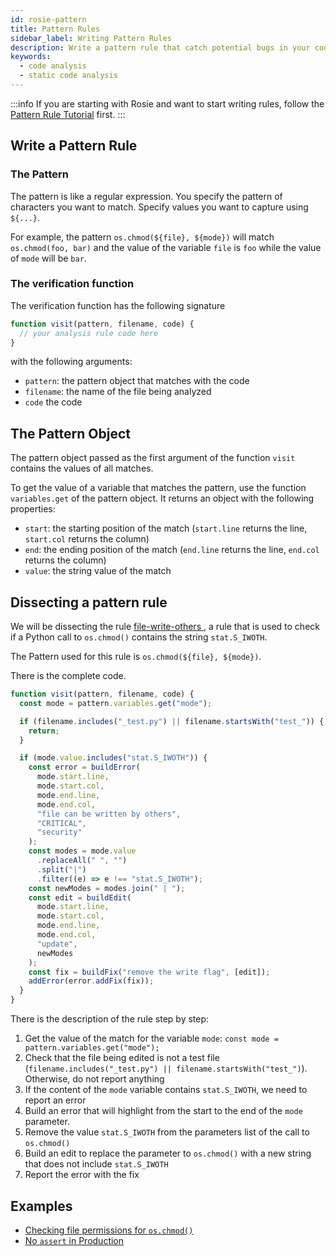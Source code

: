 ```yaml
---
id: rosie-pattern
title: Pattern Rules
sidebar_label: Writing Pattern Rules
description: Write a pattern rule that catch potential bugs in your code
keywords:
  - code analysis
  - static code analysis
---
```


:::info
If you are starting with Rosie and want to start writing rules, follow the [Pattern Rule Tutorial](/docs/rosie/tutorials/analysis-rule-tutorial-pattern) first.
:::

## Write a Pattern Rule

### The Pattern

The pattern is like a regular expression. You specify the pattern of characters
you want to match. Specify values you want to capture using `${...}`.

For example, the pattern `os.chmod(${file}, ${mode})` will match `os.chmod(foo, bar)` and the value of the variable `file` is `foo` while the value of `mode` will be `bar`.

### The verification function

The verification function has the following signature

```javascript
function visit(pattern, filename, code) {
  // your analysis rule code here
}
```

with the following arguments:

- `pattern`: the pattern object that matches with the code
- `filename`: the name of the file being analyzed
- `code` the code

## The Pattern Object

The pattern object passed as the first argument of the function
`visit` contains the values of all matches.

To get the value of a variable that matches the pattern, use the function `variables.get`
of the pattern object. It returns an object with the following properties:

- `start`: the starting position of the match (`start.line` returns the line, `start.col` returns the column)
- `end`: the ending position of the match (`end.line` returns the line, `end.col` returns the column)
- `value`: the string value of the match

## Dissecting a pattern rule

We will be dissecting the rule [file-write-others
](https://app.codiga.io/hub/ruleset/python-security/file-write-others), a rule
that is used to check if a Python call to `os.chmod()` contains the
string `stat.S_IWOTH`.

The Pattern used for this rule is `os.chmod(${file}, ${mode})`.

There is the complete code.

```javascript
function visit(pattern, filename, code) {
  const mode = pattern.variables.get("mode");

  if (filename.includes("_test.py") || filename.startsWith("test_")) {
    return;
  }

  if (mode.value.includes("stat.S_IWOTH")) {
    const error = buildError(
      mode.start.line,
      mode.start.col,
      mode.end.line,
      mode.end.col,
      "file can be written by others",
      "CRITICAL",
      "security"
    );
    const modes = mode.value
      .replaceAll(" ", "")
      .split("|")
      .filter((e) => e !== "stat.S_IWOTH");
    const newModes = modes.join(" | ");
    const edit = buildEdit(
      mode.start.line,
      mode.start.col,
      mode.end.line,
      mode.end.col,
      "update",
      newModes
    );
    const fix = buildFix("remove the write flag", [edit]);
    addError(error.addFix(fix));
  }
}
```

There is the description of the rule step by step:

1. Get the value of the match for the variable `mode`: `const mode = pattern.variables.get("mode");`
2. Check that the file being edited is not a test file (`filename.includes("_test.py") || filename.startsWith("test_")`). Otherwise, do not report anything
3. If the content of the `mode` variable contains `stat.S_IWOTH`, we need to report an error
4. Build an error that will highlight from the start to the end of the `mode` parameter.
5. Remove the value `stat.S_IWOTH` from the parameters list of the call to `os.chmod()`
6. Build an edit to replace the parameter to `os.chmod()` with a new string that does not include `stat.S_IWOTH`
7. Report the error with the fix

## Examples

- [Checking file permissions for `os.chmod()`](https://app.codiga.io/hub/ruleset/python-security/file-write-others)
- [No `assert` in Production](https://app.codiga.io/hub/ruleset/python-best-practices/no-assert)
